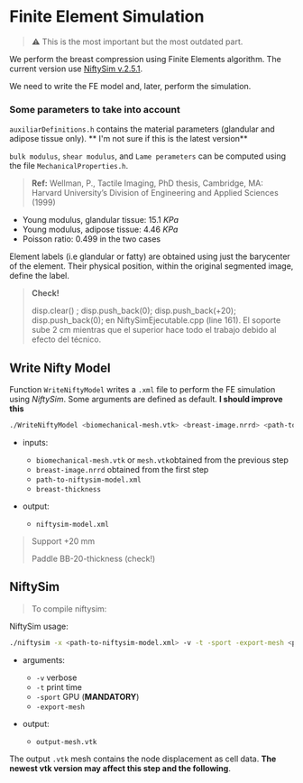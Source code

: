 # Finite Element Simulation

> :warning: This is the most important but the most outdated part.

We perform the breast compression using Finite Elements algorithm. 
The current version use [NiftySim v.2.5.1](https://sourceforge.net/projects/niftysim/).

We need to write the FE model and, later, perform the simulation.


### Some parameters to take into account

`auxiliarDefinitions.h` contains the material parameters (glandular and adipose tissue only). 
** I'm not sure if this is the latest version**

`bulk modulus`, `shear modulus`, and `Lame perameters` can be computed using the file `MechanicalProperties.h`.

> **Ref:** Wellman, P., Tactile Imaging, PhD thesis, Cambridge, MA: Harvard University’s Division of Engineering and Applied Sciences (1999)
- Young modulus, glandular tissue: $15.1~KPa$
- Young modulus, adipose tissue: $4.46~KPa$
- Poisson ratio: $0.499$ in the two cases

Element labels (i.e glandular or fatty) are obtained using just the barycenter of the element. 
Their physical position, within the original segmented image, define the label.

> **Check!** 	
> 
>disp.clear() ; disp.push_back(0); disp.push_back(+20); disp.push_back(0); 
> en NiftySimEjecutable.cpp (line 161). El soporte sube 2 cm mientras que el superior hace todo el trabajo debido al efecto del técnico.




## Write Nifty Model

Function `WriteNiftyModel` writes a `.xml` file to perform the FE simulation using *NiftySim*.
Some arguments are defined as default. 
**I should improve this**

```bash
./WriteNiftyModel <biomechanical-mesh.vtk> <breast-image.nrrd> <path-to-nifitysim-model.xml> <breast-thickness>
```

- inputs:
  - `biomechanical-mesh.vtk` or `mesh.vtk`obtained from the previous step
  - `breast-image.nrrd` obtained from the first step
  - `path-to-niftysim-model.xml` 
  - `breast-thickness` 

- output:
  - `niftysim-model.xml`

> Support +20 mm
> 
> Paddle BB-20-thickness (check!)


## NiftySim


> To compile niftysim:
> 
NiftySim usage:

```bash
./niftysim -x <path-to-niftysim-model.xml> -v -t -sport -export-mesh <path-to-output-mesh.vtk>
```
- arguments:
  - `-v` verbose
  - `-t` print time
  - `-sport` GPU (**MANDATORY**)
  - `-export-mesh`

- output:
  - `output-mesh.vtk`

The output `.vtk` mesh contains the node displacement as cell data. 
**The newest vtk version may affect this step and the following**.
